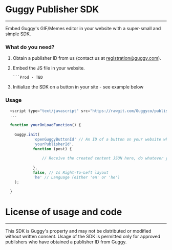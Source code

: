 # Guggy Publisher SDK
-------------------

Embed Guggy's GIF/Memes editor in your website with a super-small and simple SDK.

### What do you need?

1. Obtain a publisher ID from us (contact us at registration@guggy.com).
2. Embed the JS file in your website.
 
    ```Dev - https://rawgit.com/Guggyco/publishersdk/master/guggy-publisher-sdk.min.dev.js
    ```Prod - TBD

3. Initialize the SDK on a button in your site - see example below

### Usage

```js
  <script type="text/javascript" src="https://rawgit.com/Guggyco/publishersdk/master/guggy-publisher-sdk.min.dev.js"></script>
  ...
  
  function yourOnLoadFunction() {
  
    Guggy.init(
            'openGuggyButtonId' // An ID of a button on your website which will trigger Guggy to open,
            'yourPublisherId',
            function (post) {
  
                // Receive the created content JSON here, do whatever you'd like with it.
  
            },
            false, // Is Right-To-Left layout
            'he' // Language (either 'en' or 'he')
    );
  
  }

```


# License of usage and code
---------------------------
This SDK is Guggy's property and may not be distributed or modified without written consent.
Usage of the SDK is permitted only for approved publishers who have obtained a publisher ID from Guggy.
